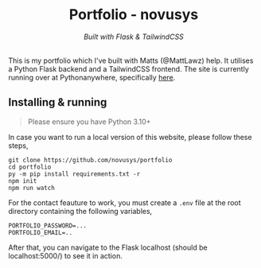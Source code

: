 <div align="center">
    <h1>Portfolio - novusys</h1>
    <i>
        Built with Flask & TailwindCSS
    </i>
</div>
<br>

This is my portfolio which I've built with Matts (@MattLawz) help. It utilises a Python Flask backend and a TailwindCSS
frontend. The site is currently running over at Pythonanywhere, specifically [here](https://novusys.pythonanywhere.com/).


## Installing & running

> Please ensure you have Python 3.10+

In case you want to run a local version of this website, please follow these steps,

```
git clone https://github.com/novusys/portfolio
cd portfolio
py -m pip install requirements.txt -r
npm init
npm run watch
```

For the contact feauture to work, you must create a `.env` file at the root directory containing the following variables,

```
PORTFOLIO_PASSWORD=...
PORTFOLIO_EMAIL=..
```


After that, you can navigate to the Flask localhost (should be localhost:5000/) to see it in action.